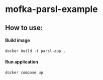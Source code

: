 # mofka-parsl-example

## How to use:

#### Build image
`docker build -t parsl-app .`

#### Run application
`docker compose up`